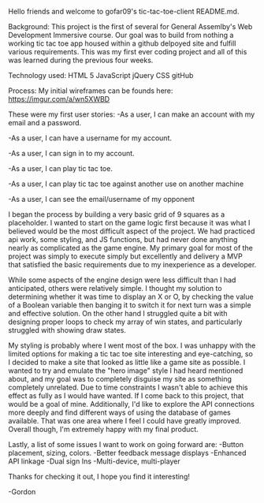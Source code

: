 
Hello friends and welcome to gofar09's tic-tac-toe-client README.md.

Background:
This project is the first of several for General Assemlby's Web Development
Immersive course. Our goal was to build from nothing a working tic tac toe
app housed within a github delpoyed site and fulfill various requirements. This
was my first ever coding project and all of this was learned during the previous
four weeks.

Technology used:
HTML 5
JavaScript
jQuery
CSS
gitHub

Process:
My initial wireframes can be founds here: https://imgur.com/a/wn5XWBD

These were my first user stories:
  -As a user, I can make an account with my email and a password.

  -As a user, I can have a username for my account.

  -As a user, I can sign in to my account.

  -As a user, I can play tic tac toe.

  -As a user, I can play tic tac toe against another use on another machine

  -As a user, I can see the email/username of my opponent

I began the process by building a very basic grid of 9 squares as a placeholder.
I wanted to start on the game logic first because it was what I believed would
be the most difficult aspect of the project. We had practiced api work, some
styling, and JS functions, but had never done anything nearly as complicated as
the game engine. My primary goal for most of the project was simply to execute
simply but excellently and delivery a MVP that satisfied the basic requirements
due to my inexperience as a developer.

While some aspects of the engine design were less difficult than I had
anticipated, others were relatively simple. I thought my solution to determining
whether it was time to display an X or O, by checking the value of a Boolean
variable then banging it to switch it for next turn was a simple and effective
solution. On the other hand I struggled quite a bit with designing proper loops
to check my array of win states, and particularly struggled with showing draw
states.

My styling is probably where I went most of the box. I was unhappy with the
limited options for making a tic tac toe site interesting and eye-catching,
so I decided to make a site that looked as little like a game site as possible.
I wanted to try and emulate the "hero image" style I had heard mentioned about,
and my goal was to completely disguise my site as something completely
unrelated. Due to time constraints I wasn't able to achieve this effect as
fully as I would have wanted. If I come back to this project, that would be a
goal of mine. Additionally, I'd like to explore the API connections more deeply
and find different ways of using the database of games available. That was one
area where I feel I could have greatly improved. Overall though, I'm extremely
happy with my final product.

Lastly, a list of some issues I want to work on going forward are:
  -Button placement, sizing, colors.
  -Better feedback message displays
  -Enhanced API linkage
  -Dual sign Ins 
  -Multi-device, multi-player

Thanks for checking it out, I hope you find it interesting!

-Gordon
